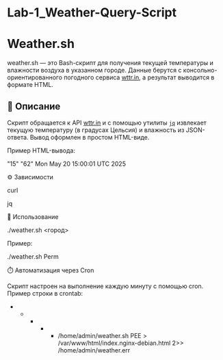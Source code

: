 # Lab-1_Weather-Query-Script

# Weather.sh

weather.sh — это Bash-скрипт для получения текущей температуры и влажности воздуха в указанном городе. Данные берутся с консольно-ориентированного погодного сервиса [wttr.in](https://github.com/chubin/wttr.in), а результат выводится в формате HTML.

## 📌 Описание

Скрипт обращается к API [wttr.in](https://wttr.in) и с помощью утилиты [`jq`](https://stedolan.github.io/jq/) извлекает текущую температуру (в градусах Цельсия) и влажность из JSON-ответа. Вывод оформлен в простом HTML-виде.

Пример HTML-вывода:
<HTML><BODY>
"15"
"62"
Mon May 20 15:00:01 UTC 2025
</BODY></HTML>

⚙️ Зависимости

curl

jq

🚀 Использование

./weather.sh <город>

Пример:

./weather.sh Perm

⏱️ Автоматизация через Cron

Скрипт настроен на выполнение каждую минуту с помощью cron. Пример строки в crontab:

* * * * * /home/admin/weather.sh PEE > /var/www/html/index.nginx-debian.html 2>> /home/admin/weather.err
